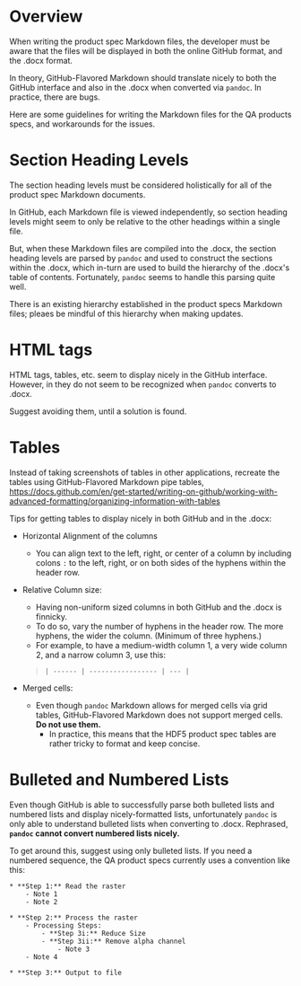 # Overview

When writing the product spec Markdown files, the developer must be aware that the files will be displayed in both the online GitHub format, and the .docx format.

In theory, GitHub-Flavored Markdown should translate nicely to both the GitHub interface and also in the .docx when converted via `pandoc`. In practice, there are bugs.

Here are some guidelines for writing the Markdown files for the QA products specs, and workarounds for the issues.


# Section Heading Levels

The section heading levels must be considered holistically for all of the product spec Markdown documents.

In GitHub, each Markdown file is viewed independently, so section heading levels might seem to only be relative to the other headings within a single file.

But, when these Markdown files are compiled into the .docx, the section heading levels are parsed by `pandoc` and used to construct the sections within the .docx, which in-turn are used to build the hierarchy of the .docx's table of contents. Fortunately, `pandoc` seems to handle this parsing quite well.

There is an existing hierarchy established in the product specs Markdown files; pleaes be mindful of this hierarchy when making updates.


# HTML tags
HTML tags, tables, etc. seem to display nicely in the GitHub interface. However, in they do not seem to be recognized when `pandoc` converts to .docx.

Suggest avoiding them, until a solution is found.


# Tables
Instead of taking screenshots of tables in other applications, recreate the tables using GitHub-Flavored Markdown pipe tables, https://docs.github.com/en/get-started/writing-on-github/working-with-advanced-formatting/organizing-information-with-tables

Tips for getting tables to display nicely in both GitHub and in the .docx:

* Horizontal Alignment of the columns
    - You can align text to the left, right, or center of a column by including colons `:` to the left, right, or on both sides of the hyphens within the header row.
* Relative Column size:
    - Having non-uniform sized columns in both GitHub and the .docx is finnicky.
    - To do so, vary the number of hyphens in the header row. The more hyphens, the wider the column. (Minimum of three hyphens.)
    - For example, to have a medium-width column 1, a very wide column 2, and a narrow column 3, use this:

    > ```
    > | ------ | ----------------- | --- |
    > ```
* Merged cells:
    - Even though `pandoc` Markdown allows for merged cells via grid tables, GitHub-Flavored Markdown does not support merged cells. **Do not use them.**
        - In practice, this means that the HDF5 product spec tables are rather tricky to format and keep concise.

# Bulleted and Numbered Lists

Even though GitHub is able to successfully parse both bulleted lists and numbered lists and display nicely-formatted lists, unfortunately `pandoc` is only able to understand bulleted lists when converting to .docx. Rephrased, **`pandoc` cannot convert numbered lists nicely.**

To get around this, suggest using only bulleted lists. If you need a numbered sequence, the QA product specs currently uses a convention like this:

```
* **Step 1:** Read the raster
    - Note 1
    - Note 2

* **Step 2:** Process the raster
    - Processing Steps:
        - **Step 3i:** Reduce Size
        - **Step 3ii:** Remove alpha channel
            - Note 3
    - Note 4

* **Step 3:** Output to file
```

